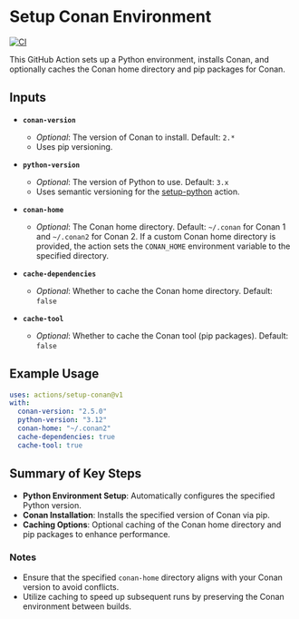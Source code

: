 # Setup Conan Environment

[![CI](https://github.com/hankhsu1996/setup-conan/actions/workflows/test.yml/badge.svg)](https://github.com/hankhsu1996/setup-conan/actions/workflows/test.yml)

This GitHub Action sets up a Python environment, installs Conan, and optionally caches the Conan home directory and pip packages for Conan.

## Inputs

- **`conan-version`**

  - _Optional_: The version of Conan to install. Default: `2.*`
  - Uses pip versioning.

- **`python-version`**

  - _Optional_: The version of Python to use. Default: `3.x`
  - Uses semantic versioning for the [setup-python](https://github.com/actions/setup-python) action.

- **`conan-home`**

  - _Optional_: The Conan home directory. Default: `~/.conan` for Conan 1 and `~/.conan2` for Conan 2. If a custom Conan home directory is provided, the action sets the `CONAN_HOME` environment variable to the specified directory.

- **`cache-dependencies`**

  - _Optional_: Whether to cache the Conan home directory. Default: `false`

- **`cache-tool`**
  - _Optional_: Whether to cache the Conan tool (pip packages). Default: `false`

## Example Usage

```yaml
uses: actions/setup-conan@v1
with:
  conan-version: "2.5.0"
  python-version: "3.12"
  conan-home: "~/.conan2"
  cache-dependencies: true
  cache-tool: true
```

## Summary of Key Steps

- **Python Environment Setup**: Automatically configures the specified Python version.
- **Conan Installation**: Installs the specified version of Conan via pip.
- **Caching Options**: Optional caching of the Conan home directory and pip packages to enhance performance.

### Notes

- Ensure that the specified `conan-home` directory aligns with your Conan version to avoid conflicts.
- Utilize caching to speed up subsequent runs by preserving the Conan environment between builds.
